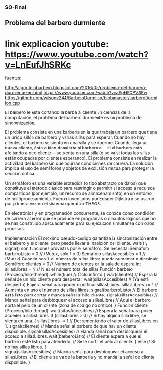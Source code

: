 ### SO-Final

## Problema del barbero durmiente
# link explicacion youtube: https://www.youtube.com/watch?v=LnEufJhSRKc

fuentes:

http://algoritmobarbero.blogspot.com/2016/05/problema-del-barbero-durmiente-en.html
https://www.youtube.com/watch?v=aEpHECPVSFw
https://github.com/wilsonv244/BarberoDormilon/blob/master/barberoDormilon.cpp

El barbero le está cortando la barba al cliente
En ciencias de la computación, el problema del barbero durmiente es un problema de sincronización.

El problema consiste en una barbería en la que trabaja un barbero que tiene un único sillón de barbero y varias sillas para esperar. Cuando no hay clientes, el barbero se sienta en una silla y se duerme. Cuando llega un nuevo cliente, éste o bien despierta al barbero o —si el barbero está afeitando a otro cliente— se sienta en una silla (o se va si todas las sillas están ocupadas por clientes esperando). El problema consiste en realizar la actividad del barbero sin que ocurran condiciones de carrera. La solución implica el uso de semáforos y objetos de exclusión mutua para proteger la sección crítica.

Un semáforo es una variable protegida (o tipo abstracto de datos) que constituye el método clásico para restringir o permitir el acceso a recursos compartidos (por ejemplo, un recurso de almacenamiento) en un entorno de multiprocesamiento. Fueron inventados por Edsger Dijkstra y se usaron por primera vez en el sistema operativo THEOS.

En electrónica y en programación concurrente, se conoce como condición de carrera al error que se produce en programas o circuitos lógicos que no se han construido adecuadamente para su ejecución simultánea con otros procesos.


Implementación
El próximo pseudo-código garantiza la sincronización entre el barbero y el cliente, pero puede llevar a inanición del cliente. wait() y signal() son funciones provistas por el semáforo.
Se necesita:
 Semáforo barberoListo = 0     // (Mutex, sólo 1 o 0) 
 Semáforo sillasAccesibles = 1 // (Mutex) Cuando sea 1, el número de sillas libres puede aumentar o disminuir
 Semáforo clientes = 0         // Número de clientes en la sala de espera
 int sillasLibres = N          // N es el número total de sillas
Función barbero (Proceso/hilo-thread):
 while(true)                   // Ciclo infinito
 {
    wait(clientes)             // Espera la señal de un hilo cliente para despertar.
    wait(sillasAccesibles)     // (Ya está despierto) Espera señal para poder modificar sillasLibres.
    sillasLibres += 1          // Aumenta en uno el número de sillas libres.
    signal(barberoListo)       // El barbero está listo para cortar y manda señal al hilo cliente.
    signal(sillasAccesibles)   // Manda señal para desbloquear el acceso a sillasLibres
    // Aquí el barbero corta el pelo de un cliente (zona de código no crítico).
 }
Función cliente (Proceso/hilo-thread):
 wait(sillasAccesibles)       // Espera la señal para poder acceder a sillasLibres.
 if (sillasLibres > 0)        // Si hay alguna silla libre, se sienta en una.
 {
    sillasLibres -= 1         // Decrementando el valor de sillasLibres en 1.
    signal(clientes)          // Manda señal al barbero de que hay un cliente disponible.
    signal(sillasAccesibles)  // Manda señal para desbloquear el acceso a sillasLibres.
    wait(barberoListo)        // El cliente espera a que el barbero esté listo para atenderlo.
    // Se le corta el pelo al cliente.
 }
 else                         // Si no hay sillas libres.
 {  
    signal(sillasAccesibles)  // Manda señal para desbloquear el acceso a sillasLibres.
    // El cliente se va de la barbería y no manda la señal de cliente disponible.
 }
